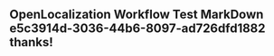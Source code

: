 <properties
ms.topic="hero-topic1"
ms.test1="hero-topic"
ms.test2="test"/>

## OpenLocalization Workflow Test MarkDown e5c3914d-3036-44b6-8097-ad726dfd1882 thanks!
